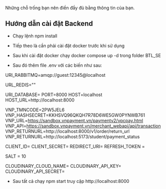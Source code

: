 
Những chỗ trống bạn nên điền đầy đủ bằng thông tin của bạn.
## Hướng dẫn cài đặt Backend

- Chạy lệnh npm install

- Tiếp theo là cần phải cài đặt docker trước khi sử dụng

- Sau khi cài đặt docker chạy docker compose up -d trong folder BTL_SE

- Sau đó thêm file .env với các biến như sau:

URI_RABBITMQ=amqp://guest:12345@localhost
<!-- URL của cloud redis -->
URL_REDIS=""

URI_DATABASE=
PORT=8000
HOST=localhost
HOST_URL=http://localhost:8000

VNP_TMNCODE=2PW5JEL6
VNP_HASHSECRET=KKHSVQ96QKQH7R78D6WE5GW0PYNWB761
VNP_URL=https://sandbox.vnpayment.vn/paymentv2/vpcpay.html
VNP_API=https://sandbox.vnpayment.vn/merchant_webapi/api/transaction
VNP_RETURNURL=http://localhost:8000/v1/order/return_url
VNP_RETURNURL=http://localhost:5173/student/payment_status
<!-- Đây là các biến cần thieest trong google api cho nodemailer  -->
CLIENT_ID=
CLIENT_SECRET=
REDIRECT_URI=
REFRESH_TOKEN =

SALT = 10

<!-- các biến cho cloudinary -->
CLOUDINARY_CLOUD_NAME=
CLOUDINARY_API_KEY=
CLOUDINARY_API_SECRET=

- Sau tất cả chạy npm start truy cập http://localhost:8000
